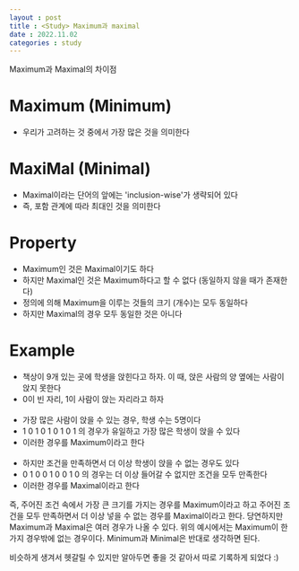```yaml
---
layout : post
title : <Study> Maximum과 maximal
date : 2022.11.02
categories : study
---
```


Maximum과 Maximal의 차이점

# Maximum (Minimum)
- 우리가 고려하는 것 중에서 가장 많은 것을 의미한다

# MaxiMal (Minimal)
- Maximal이라는 단어의 앞에는 'inclusion-wise'가 생략되어 있다
- 즉, 포함 관계에 따라 최대인 것을 의미한다

# Property
- Maximum인 것은 Maximal이기도 하다
- 하지만 Maximal인 것은 Maximum하다고 할 수 없다 (동일하지 않을 때가 존재한다)
- 정의에 의해 Maximum을 이루는 것들의 크기 (개수)는 모두 동일하다
- 하지만 Maximal의 경우 모두 동일한 것은 아니다

# Example

- 책상이 9개 있는 곳에 학생을 앉힌다고 하자. 이 때, 앉은 사람의 양 옆에는 사람이 앉지 못한다
- 0이 빈 자리, 1이 사람이 앉는 자리라고 하자
<br/><br/>
- 가장 많은 사람이 앉을 수 있는 경우, 학생 수는 5명이다
- 1 0 1 0 1 0 1 0 1 의 경우가 유일하고 가장 많은 학생이 앉을 수 있다
- 이러한 경우를 Maximum이라고 한다 
<br/><br/>
- 하지만 조건을 만족하면서 더 이상 학생이 앉을 수 없는 경우도 있다
- 0 1 0 0 1 0 0 1 0 의 경우는 더 이상 들어갈 수 없지만 조건을 모두 만족한다
- 이러한 경우를 Maximal이라고 한다      


즉, 주어진 조건 속에서 가장 큰 크기를 가지는 경우를 Maximum이라고 하고 주어진 조건을 모두 만족하면서 
더 이상 넣을 수 없는 경우를 Maximal이라고 한다. 당연하지만 Maximum과 Maximal은 여러 경우가 나올 수 있다. 
위의 예시에서는 Maximum이 한 가지 경우밖에 없는 경우이다. Minimum과 Minimal은 반대로 생각하면 된다.     

비슷하게 생겨서 헷갈릴 수 있지만 알아두면 좋을 것 같아서 따로 기록하게 되었다 :)
